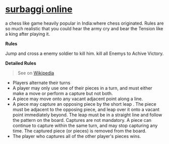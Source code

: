 # [surbaggi online](https://surbaggi.onrender.com/) 
a chess like game heavily popular in India:where chess originated.
Rules are so much realistic that you could hear the army cry and bear the Tension like a king after playing it.

**Rules**

Jump and cross a enemy soldier to kill him.
kill all Enemys to Achive Victory.

**Detailed Rules**
> See on [Wikipedia](https://en.wikipedia.org/wiki/Sixteen_Soldiers#Rules)
- Players alternate their turns
- A player may only use one of their pieces in a turn, and must either make a move or perform a capture but not both.
- A piece may move onto any vacant adjacent point along a line.
- A piece may capture an opposing piece by the short leap . The piece must be adjacent to the opposing piece, and leap over it onto a vacant point immediately beyond. The leap must be in a straight line and follow the pattern on the board. Captures are not mandatory. A piece can continue to capture within the same turn, and may stop capturing any time. The captured piece (or pieces) is removed from the board.
- The player who captures all of the other player's pieces wins.
